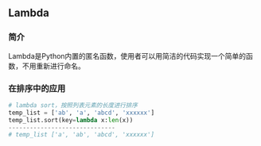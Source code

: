 ## Lambda

### 简介

Lambda是Python内置的匿名函数，使用者可以用简洁的代码实现一个简单的函数，不用重新进行命名。

### 在排序中的应用

```python
# lambda sort，按照列表元素的长度进行排序
temp_list = ['ab', 'a', 'abcd', 'xxxxxx']
temp_list.sort(key=lambda x:len(x))
------------------------------
# temp_list ['a', 'ab', 'abcd', 'xxxxxx']
```

